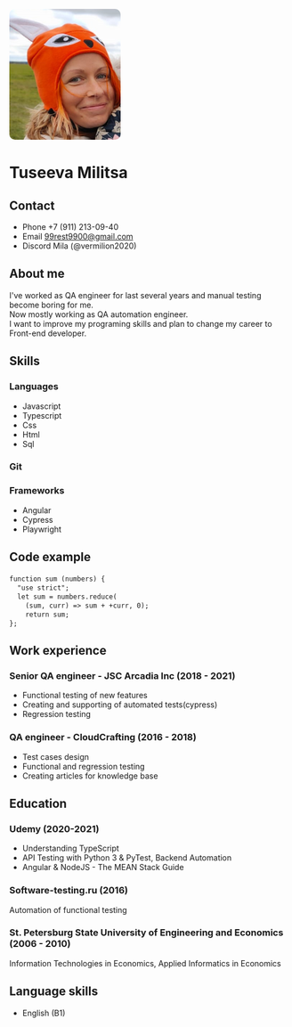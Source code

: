 <style>
    img {
        width: 200px;
        height: 235px;
        border-radius: 10px;
    }
</style>
![photo](/img/photo.png)
# Tuseeva Militsa
## Contact 
* Phone +7 (911) 213-09-40 <br>
* Email 99rest9900@gmail.com  <br>
* Discord Mila (@vermilion2020) <br>

## About me

I've worked as QA engineer for last several years and manual testing become boring for me. <br>
Now mostly working as QA automation engineer. <br>
I want to improve my programing skills and plan to change my career to Front-end developer.

## Skills

### Languages
 - Javascript 
 - Typescript 
 - Css 
 - Html 
 - Sql
### Git
### Frameworks 
 - Angular
 - Cypress 
 - Playwright 

## Code example

```
function sum (numbers) {
  "use strict";
  let sum = numbers.reduce(
    (sum, curr) => sum + +curr, 0);
    return sum;
};
```

## Work experience

### Senior QA engineer - JSC Arcadia Inc (2018 - 2021)
- Functional testing of new features
- Creating and supporting of automated tests(cypress)
- Regression testing

### QA engineer - CloudCrafting (2016 - 2018)
- Test cases design
- Functional and regression testing
- Creating articles for knowledge base

## Education
### Udemy (2020-2021)
- Understanding TypeScript
- API Testing with Python 3 & PyTest, Backend Automation
- Angular & NodeJS - The MEAN Stack Guide
  
### Software-testing.ru (2016)
Automation of functional testing 

###  St. Petersburg State University of Engineering and Economics (2006 - 2010)
Information Technologies in Economics, Applied Informatics in Economics

## Language skills
* English (B1)
